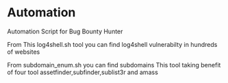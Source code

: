# Automation
Automation Script for Bug Bounty Hunter


From This log4shell.sh tool you can find log4shell vulnerabilty in hundreds of websites


From subdomain_enum.sh you can find subdomains 
This tool taking benefit of four tool assetfinder,subfinder,sublist3r and amass
